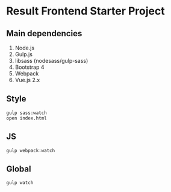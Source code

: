 # Result Frontend Starter Project

## Main dependencies

1. Node.js
2. Gulp.js
3. libsass (nodesass/gulp-sass)
4. Bootstrap 4
5. Webpack
6. Vue.js 2.x

## Style

```
gulp sass:watch
open index.html
```

## JS

```
gulp webpack:watch
```

## Global

```
gulp watch
```
